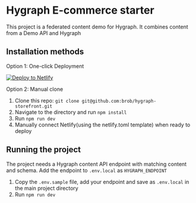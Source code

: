 # Hygraph E-commerce starter 
This project is a federated content demo for Hygraph. It combines content from a Demo API and Hygraph

## Installation methods

Option 1: One-click Deployment 

[![Deploy to Netlify](https://www.netlify.com/img/deploy/button.svg)](https://app.netlify.com/start/deploy?repository=https://github.com/hygraph/hygraph-next-commerce-starter)

Option 2: Manual clone

1. Clone this repo: ```git clone git@github.com:brob/hygraph-storefront.git```
2. Navigate to the directory and run ```npm install```
3. Run ```npm run dev```
4. Manually connect Netlify(using the netlify.toml template) when ready to deploy

## Running the project

The project needs a Hygraph content API endpoint with matching content and schema. Add the endpoint to `.env.local` as `HYGRAPH_ENDPOINT`
1. Copy the `.env.sample` file, add your endpoint and save as `.env.local` in the main project directory
2. Run ```npm run dev```